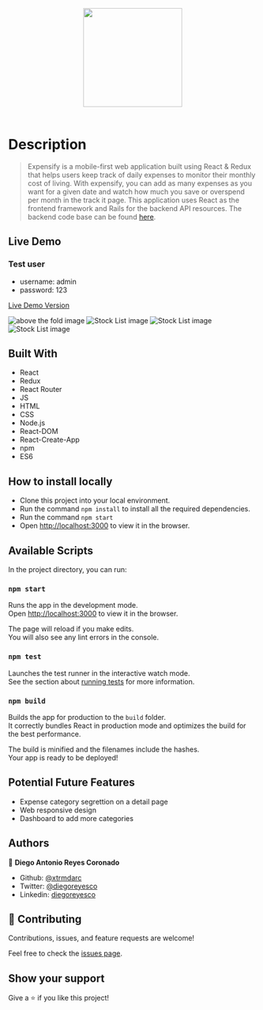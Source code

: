 
<div style="display:flex; justify-content: center; margin-bottom: 20px; text-align: center">
  <img src="./src/assets/img/logo_black.svg" style="width: 200px; margin-bottom: 20px;">
</div>

# Description

> Expensify is a mobile-first web application built using React & Redux that helps users keep track of daily expenses to monitor their monthly cost of living. With expensify, you can add as many expenses as you want for a given date and watch how much you save or overspend per month in the track it page. This application uses React as the frontend framework and Rails for the backend API resources. The backend code base can be found [here](https://github.com/xtrmdarc/expensify).

## Live Demo

### Test user 
- username: admin
- password: 123

[Live Demo Version](https://xtrmdarc-stockly.herokuapp.com/#/)

![above the fold image](./src/assets/img/login_page.png)
![Stock List image](./src/assets/img/signup_page.png)
![Stock List image](./src/assets/img/category_list_page.png)
![Stock List image](./src/assets/img/track_it_page.png)

## Built With

- React
- Redux
- React Router
- JS
- HTML
- CSS
- Node.js
- React-DOM
- React-Create-App
- npm
- ES6

## How to install locally

- Clone this project into your local environment. 
- Run the command `npm install` to install all the required dependencies.
- Run the command `npm start`
- Open [http://localhost:3000](http://localhost:3000) to view it in the browser.

## Available Scripts

In the project directory, you can run:

### `npm start`

Runs the app in the development mode.<br />
Open [http://localhost:3000](http://localhost:3000) to view it in the browser.

The page will reload if you make edits.<br />
You will also see any lint errors in the console.

### `npm test`

Launches the test runner in the interactive watch mode.<br />
See the section about [running tests](https://facebook.github.io/create-react-app/docs/running-tests) for more information.

### `npm build`

Builds the app for production to the `build` folder.<br />
It correctly bundles React in production mode and optimizes the build for the best performance.

The build is minified and the filenames include the hashes.<br />
Your app is ready to be deployed!

## Potential Future Features

- Expense category segrettion on a detail page
- Web responsive design
- Dashboard to add more categories

## Authors

👤 **Diego Antonio Reyes Coronado**

- Github: [@xtrmdarc](https://github.com/xtrmdarc)
- Twitter: [@diegoreyesco](https://twitter.com/DiegoAn91629127)
- Linkedin: [diegoreyesco](https://www.linkedin.com/in/diego-reyes-coronado)

## 🤝 Contributing

Contributions, issues, and feature requests are welcome!

Feel free to check the [issues page](https://github.com/xtrmdarc/stockly/issues).

## Show your support

Give a ⭐️ if you like this project!
